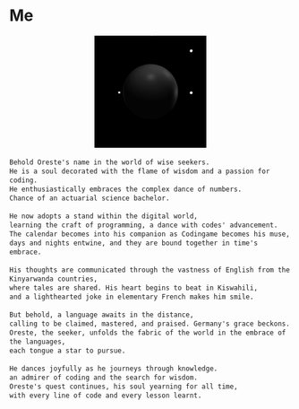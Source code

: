 # Me

<div style="text-align: center;">
    <img src="https://github.com/tuoreste/Me/blob/main/giphy.gif" alt="Centered and Resized GIF" width="200">
</div>

<p align="center">

	Behold Oreste's name in the world of wise seekers.
	He is a soul decorated with the flame of wisdom and a passion for coding.
	He enthusiastically embraces the complex dance of numbers.
	Chance of an actuarial science bachelor.
 
	He now adopts a stand within the digital world,
	learning the craft of programming, a dance with codes' advancement.
	The calendar becomes into his companion as Codingame becomes his muse,
	days and nights entwine, and they are bound together in time's embrace.
 
	His thoughts are communicated through the vastness of English from the Kinyarwanda countries,
	where tales are shared. His heart begins to beat in Kiswahili,
	and a lighthearted joke in elementary French makes him smile.

	But behold, a language awaits in the distance,
	calling to be claimed, mastered, and praised. Germany's grace beckons.
	Oreste, the seeker, unfolds the fabric of the world in the embrace of the languages,
	each tongue a star to pursue.

	He dances joyfully as he journeys through knowledge.
	an admirer of coding and the search for wisdom.
	Oreste's quest continues, his soul yearning for all time,
	with every line of code and every lesson learnt.
</p>
